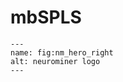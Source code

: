 # mbSPLS

```{figure} Images/nm_hero_right.png
---
name: fig:nm_hero_right
alt: neurominer logo
---
```
